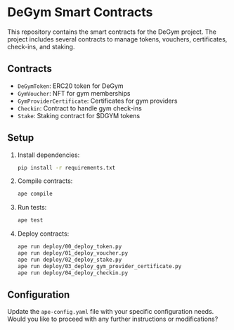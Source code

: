 # DeGym Smart Contracts

This repository contains the smart contracts for the DeGym project. The project includes several contracts to manage tokens, vouchers, certificates, check-ins, and staking.

## Contracts

- `DeGymToken`: ERC20 token for DeGym
- `GymVoucher`: NFT for gym memberships
- `GymProviderCertificate`: Certificates for gym providers
- `Checkin`: Contract to handle gym check-ins
- `Stake`: Staking contract for $DGYM tokens

## Setup

1. Install dependencies:
   ```bash
   pip install -r requirements.txt
    ```

2. Compile contracts:
    ```bash
    ape compile
    ```

3. Run tests:
    ```bash
    ape test
    ```

4. Deploy contracts:
    ```bash
    ape run deploy/00_deploy_token.py
    ape run deploy/01_deploy_voucher.py
    ape run deploy/02_deploy_stake.py
    ape run deploy/03_deploy_gym_provider_certificate.py
    ape run deploy/04_deploy_checkin.py
    ```

## Configuration

Update the `ape-config.yaml` file with your specific configuration needs.
Would you like to proceed with any further instructions or modifications?